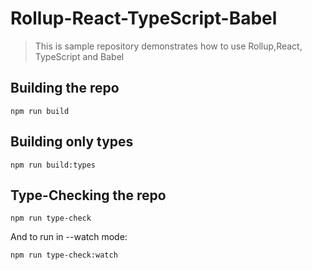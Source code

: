 # Rollup-React-TypeScript-Babel

> This is sample repository demonstrates how to use Rollup,React, TypeScript and Babel

## Building the repo

```shell
npm run build
```

## Building only types

```shell
npm run build:types
```

## Type-Checking the repo

```shell
npm run type-check
```

And to run in --watch mode:

```shell
npm run type-check:watch
```
